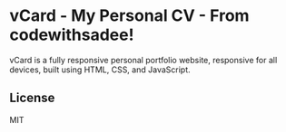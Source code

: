 # vCard - My Personal CV - From codewithsadee!

vCard is a fully responsive personal portfolio website, responsive for all devices, built using HTML, CSS, and JavaScript.

## License

MIT

